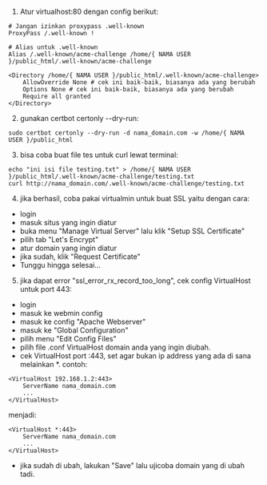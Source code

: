 1.    Atur virtualhost:80 dengan config berikut:
```
# Jangan izinkan proxypass .well-known
ProxyPass /.well-known !

# Alias untuk .well-known
Alias /.well-known/acme-challenge /home/{ NAMA USER }/public_html/.well-known/acme-challenge

<Directory /home/{ NAMA USER }/public_html/.well-known/acme-challenge>
    AllowOverride None # cek ini baik-baik, biasanya ada yang berubah
    Options None # cek ini baik-baik, biasanya ada yang berubah
    Require all granted
</Directory>

```

2.    gunakan certbot certonly --dry-run:
```
sudo certbot certonly --dry-run -d nama_domain.com -w /home/{ NAMA USER }/public_html
```

3.    bisa coba buat file tes untuk curl lewat terminal:
```
echo "ini isi file testing.txt" > /home/{ NAMA USER }/public_html/.well-known/acme-challenge/testing.txt
curl http://nama_domain.com/.well-known/acme-challenge/testing.txt
```

4.    jika berhasil, coba pakai virtualmin untuk buat SSL yaitu dengan cara:
- login
- masuk situs yang ingin diatur
- buka menu "Manage Virtual Server" lalu klik "Setup SSL Certificate"
- pilih tab "Let's Encrypt"
- atur domain yang ingin diatur
- jika sudah, klik "Request Certificate"
- Tunggu hingga selesai...

5.    jika dapat error "ssl_error_rx_record_too_long", cek config VirtualHost untuk port 443:
- login
- masuk ke webmin config
- masuk ke config "Apache Webserver"
- masuk ke "Global Configuration"
- pilih menu "Edit Config Files"
- pilih file .conf VirtualHost domain anda yang ingin diubah.
- cek VirtualHost port :443, set agar bukan ip address yang ada di sana melainkan *. contoh:
```
<VirtualHost 192.168.1.2:443>
    ServerName nama_domain.com
    ...
</VirtualHost>
```
menjadi:
```
<VirtualHost *:443>
    ServerName nama_domain.com
    ...
</VirtualHost>
```
- jika sudah di ubah, lakukan "Save" lalu ujicoba domain yang di ubah tadi.
